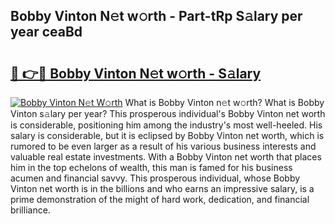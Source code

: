 ## Bobby Vinton N𝚎t w𝚘rth - Part-tRp S𝚊lary per year ceaBd

# <h2><a href="http://gc11j59.nevu.top/?p=Bobby+Vinton">🔗 👉🔴 Bobby Vinton N𝚎t w𝚘rth - S𝚊lary</a></h2>

[![Bobby Vinton N𝚎t W𝚘rth](https://i.imgur.com/Oavwk0R.jpeg)](http://gc11j59.nevu.top/?p=Bobby+Vinton)
What is Bobby Vinton n𝚎t w𝚘rth? What is Bobby Vinton s𝚊lary per year?
This prosperous individual's Bobby Vinton net worth is considerable, positioning him among the industry's most well-heeled. His salary is considerable, but it is eclipsed by Bobby Vinton net worth, which is rumored to be even larger as a result of his various business interests and valuable real estate investments. With a Bobby Vinton net worth that places him in the top echelons of wealth, this man is famed for his business acumen and financial savvy. This prosperous individual, whose Bobby Vinton net worth is in the billions and who earns an impressive salary, is a prime demonstration of the might of hard work, dedication, and financial brilliance.
